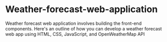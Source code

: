 # Weather-forecast-web-application
Weather forecast web application involves building the front-end components. Here's an outline of how you can develop a weather forecast web app using HTML, CSS, JavaScript, and OpenWeatherMap API
